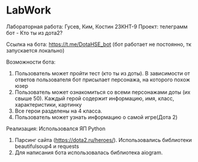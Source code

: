 # LabWork
Лабораторная работа: Гусев, Ким, Костин 23КНТ-9
Проект: телеграмм бот - Кто ты из дота2?

Ссылка на бота: https://t.me/DotaHSE_bot  (бот работает не постоянно, тк запускается локально)

Возможности бота:
1. Пользователь может пройти тест (кто ты из доты). В зависимости от ответов пользователя бот присылает персонажа, на которого похож юзер
2. Пользователь может ознакомиться со всеми персонажами доты (их свыше 50). Каждый герой содержит информацию, имя, класс, характеристики, картинку
3. Все герои разделены на 4 класса.
4. Пользователь может узнать информацию о самой игре(Дота 2)

Реализация:
Использовался ЯП Python
1. Парсинг сайта (https://dota2.ru/heroes/). Использовались библиотеки beautifulsoup4 и requests
2. Для написания бота использовалась библиотека aiogram.


